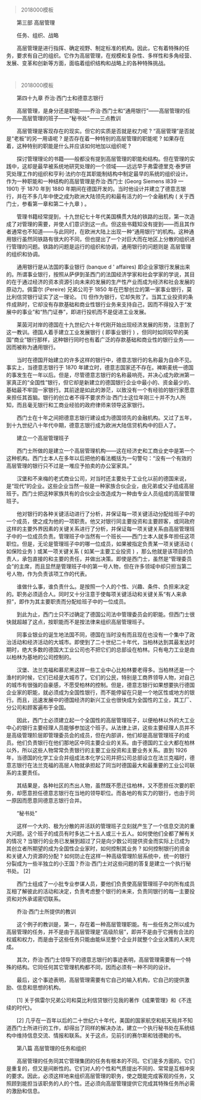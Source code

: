 # 
> 2018000模板



　　第三部 高层管理


　　任务、组织、战略

　　高层管理是进行指挥、确定视野、制定标准的机构。因此，它有着特殊的任务，要求有自己的组织。它作为高层管理，在规模和复杂性、多样性和多角经营、发展、变革和创新等方面，面临着组织结构和战略上的各种特殊挑战。




# 
> 2018000模板


　　第四十九章 乔治·西门士和德意志银行


　　高层管理，是身分还是职能——乔治·西门士和“通用银行”——高层管理的任务——高层管理的班子——“秘书处”——三点教训

　　高层管理是客现存在的现实。但它的实质是否就是权力呢 ? “高层管理”是否就是“老板”的另一用语呢 ? 是否存在着一种特别的高层管理的职能呢 ? 如果存在着，这种特别的职能是什么并应该如何地加以组织呢 ?

　　探讨管理理论的书籍——般都没有提到高层管理的职能和结构。但在管理的实践中，这却是最早被系统地研究处理的一个领域——远远早于弗雷德里克·泰罗研究处理工作的组织和亨利·法约尔在其职能制结构中制定最早的系统的组织设计。作为一种职能和一种结构的高层管理是乔治·西门士 (Georg Siemens l839 — 1901) 于 1870 年到 1880 年期间在德国开发的。当时他设计并建立了德意志银行，并在不多几年中使之成为欧洲大陆领先的和最有活力的一个金融机构 ( 关于西门士，参看第一章和第二十九章 ) 。

　　管理书籍经常提到，十九世纪七十年代美国横贯大陆的铁路的出现，第一次造成了对管理的需要，并使人们意识到这一点。但这些书籍知没有提到——而且其作者通常也不知道——与此同时，在欧洲大陆上出现一种“通用银行”的机构。这种通用银行虽然同铁路有很大的不同，但也提出了一个对巨大而在地区上分散的组织进行管理的问题。铁路的问题是运行的组织和协调，通用银行的问题则是 高层管理 的组织和协调。

　　通用银行是从法国的事业银行 (banque d ' affaires) 即企业家银行发展出来的。所谓事业银行，按照从萨伊到圣西门的法国经济学家和社会学家的学说，其目的在于通过经济的资本资源引向未来的发展的生产性产业而成为经济和社会发展的原动力。佩雷尔 (Pereire) 兄弟公司于 1850 年在巴黎创立的第一家事业银行，莫比利信贷银行证实了这一理论。 [1] 但作为银行，它却失败了。当其工业投资的条件成熟时，它却没有存款基础和商业性银行业务来支持自己，因而不得投入于“发展中的事业”和“热门证券”，即进行投机而不是促进工业发展。

　　莱茵河对岸的德国在十九世纪六十年代刚开始出现经济发展的形势，注意到了这一教训。德国人着手建立工业发展银行 ( 即事业银行 ) ，但同时如同较早的美国“商业”银行那样，这种银行同时也有着广泛的存款基础和商业性的银行业务——因而被称为通用银行。

　　当时在德国开始建立的许多这样的银行中，德意志银行的名称最为自命不见。事实上，当德意志银行于 1870 年建立时，德意志国家还不存在。裨斯麦统一德国的事发生在一年以后。但是，尽管德意志银行的名称最响亮，并决心成为欧洲第一家真正的“全国性”银行，但它却是新建立的德国银行企业中最小的、资金最少的、基础最不牢固一家银行。其前途是如此的渺茫，以致没有一个有经验的银行家愿意来担任其首脑。银行的创立者不得不要求乔治·西门士这位年刚三十并不为人所知，而且毫无银行和工商业经验的政府律师来领导这家银行。

　　西门士在十年之间把德意志银行建设成为德国领先的金融机构。又过了五年，到十九世纪八十年代中期，德意志银行成为欧洲大陆信贷机构中的巨人了。

　　建立一个高层管理班子

　　西门士所做的是建立一个高层管理机构——这在经济史和工商业史中是第一个这种机构。西门士本人在多年以后把他的看法概括为一句警句：“没有一个有效的高层管理的银行只不过是一堆应予拍卖的办公室家具。”

　　汉堡和不来梅的老式商业公司，对当时还主要处于工业化以前的德国来说，是“现代”的企业。这些企业当然一般是一种家族合伙企业，由兄弟或父子组成高层班于。西门士把这种家族共有的合伙企业改造成为一种由专业人员组成的高层管理班子。

　　他对银行的各种关键活动进行了分析，并保证每一项关键活动分配给班子中的一个成员，使之成为他的一项职责。他又对银行同主要投资和主要顾客，或同政府这样的主要外界因素的关键关系进行了分析，并保证每一项关键关系由高层管理班子中的一位成员负责。管理班子中当然有一个班长——西门士本人就多年担任这项职位。但是，无论是管理班子中的哪一位成员，如果被指定负责某一项关键活动 ( 如保险业务 ) 或某一项关键关系 ( 如某一主要工业投资 ) ，那么他就是该项目的负责人，承包直接的和主要的责任，并做出决策。即使是西门士，虽然是“管理委员会”的主席，而且显然是管理班子中的第一号人物，但在许多领域中却只担当第二号人物，作为负责该项工作的代表。

　　谁做什么事，谁负责什么。是按照一个人的个性、兴趣、条件、负担来决定的。职务必须适合人。同时又十分注意于使每项关键活动和关键关系“有人来承担”，即作为其主要职责而分配给班子中的一位成员。

　　到此为止，西门士只不过确定了德国公司法中管理委员会的职能。但西门士很快就超越了这点，按职能而不是按法律来组织高层管理班子。

　　同事业银业的诞生地法国不同，德国在当时没有而且现在也没有一个集中了政治活动和经济活动的大城市。即使到了二十世纪二十年代，当柏林达到其最发达时期时，绝大多数的德国大工业公司也不把它们的总部设在柏林。只有电力工业是由以柏林为基地的公司控制的。

　　汉堡、法兰克福和慕尼黑这样一些工业中心比柏林要老得多。当柏林还是一个渔村的时候，它们已经是大城市了。它们的公民，特别是工商界领导人物，对自己的城市有很强的自豪感，不愿受柏林的控制。但是，德意志银行如果想要执行德国企业家的职能，就必须成为全国性银行，而不能停留在只是一个地区性或地方的银行。而且，迅速发展中的德国经济的新兴工业也很快成为全国性的工业，其工厂、分公司和顾客遍布于全国。

　　因此，西门士必须建立起一个全国性的高层管理班子，以便柏林以外的大工业中心的银行主要经理人员能够参加这个班子。从法律上讲，这些主要经理人员并不是高级管理阶层即管理委员会的成员，但在内部讲，他们却是高层管理班子的成员。他们负责银行在他们那地区中同主要企业的关系。由于德国的工业大都在柏林以外，所以这些人物常常负责银行的主要工业投资和主要业务关系。直到 1926 年，当德国的化学工业合并组成法本化学公司并把公司总部设立在法兰克福时，德意志银行在法兰克福的高层人物就承担起了同当时德国最大和最重要的工业公司联系的主要责任。

　　其结果是，各种社区的杰出人物，虽然既不愿迁往柏林，又不愿担任次要的职务，却愿意担任德意志银行在当地的领导职位。而各地的有实力的银行，也由于同一原因而愿意同德意志银行合并。

　　“秘书处”

　　这样一个大的、极为分散的并活跃的管理班子立刻就产生了一个信息交流的重大问题。这个班子的成员有时多达二十五人或三十五人。如何使他们全都了解有关的情况 ? 当银行的业务已发展到超过了只是向少数公司提供资金而实际上已成为其创立者所期望的成为全国性企业家时，如何控制其业务 ? 如何控制银行的资金和关键人力资源的分配 ? 如何防止在这样一种高级管理阶层系统中，统一的银行分裂成为一些半独立的小王国？乔治·西门士对这些问题的答复是建立一个执行秘书处。 [2]

　　西门士组成了一小批专业参谋人员，要他们负责使高层管理班子中的所有成员互相了解彼此的活动和决定，负责考虑整个银行的未来，负责同银行的每一主要投资和对外承诺密切联系。

　　乔治·西门士所提供的教训

　　这个例子的教训是，第一，存在着一种高层管理职能。有一些任务之所以成为高层管理的任务，并不是由于高层管理是“高级阶层”，即并不是由于它拥有合法的权威和权力，而是由于这些任务只能由能纵览整个企业并就整个企业决策的人来完成。

　　其次，乔治·西门士领导下的德意志银行的事迹表明，高层管理需要有一个特殊的结构。它同任何其它管理机构都不同，因而必须有一种不同的设计。

　　最后，这个事迹表明，高层管理需要有它自己的输入机构，它自己的提供激励、信息和思想的机构。

　　[1] 关于佩雷尔兄弟公司和莫比利信贷银行见我的著作《成果管理》和《不连续的时代》。

　　[2] 几乎在一百年以后的二十世纪六十年代，美国的国家航空和航天局并不知道西门士所进行的工作，却得出了同样的解决办法，建立一个执行秘书处在系统结构中维持信息交流、情报和联系。关于这点，见前引的赛尔斯和钱德勒的书。


　　第八篇 高层管理的任务和组织


　　高层管理的任务同其它管理集团的任务有根本的不同。它们是多方面的。它们是重复的，但又是间断性的。它们对人的个性和气质提出不同的、常常是互相冲突的要求。因此，必须这样地来组织高层管理的职务，使之既能完成客观的任务，又照顾到能担当该职务的人的个性。还必须向高层管理提供它完成其特殊任务所必需的激励和信息。
